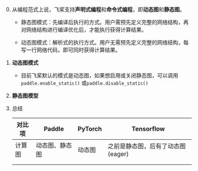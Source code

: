0. 从编程范式上说，飞桨支持**声明式编程**和**命令式编程**，即**动态图**和**静态图**。

   - 静态图模式：先编译后执行的方式。用户需预先定义完整的网络结构，再对网络结构进行编译优化后，才能执行获得计算结果。

   - 动态图模式：解析式的执行方式。用户无需预先定义完整的网络结构，每写一行网络代码，即可同时获得计算结果。

1. **动态图模式**

   - 目前飞桨默认的模式是动态图，如果想启用或关闭静态图，可以调用 `paddle.enable_static()` 或`paddle.disable_static()`

2. **静态图模型**

3. 总结

   | 对比项 | Paddle         | PyTorch | Tensorflow                        |
   | ------ | -------------- | ------- | --------------------------------- |
   | 计算图 | 动态图、静态图 | 动态图  | 之前是静态图，后有了动态图(eager) |
   |        |                |         |                                   |
   |        |                |         |                                   |

   